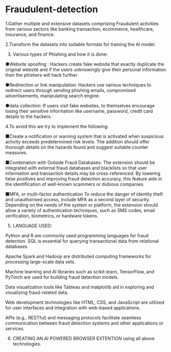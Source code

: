 # Fraudulent-detection

1.Gather multiple and extensive datasets comprising Fraudulent activities from various sectors like banking transaction, ecommerce, healthcare, insurance, and finance.


2.Transform the datasets into suitable formats for training the AI model.


3. Various types of Phishing and how it is done: 

●Website spoofing :
Hackers create fake website that exactly duplicate the original website and if the users unknowingly give their personal information then the phishers will hack further

●Redirection or link manipulation:
 Hackers use various techniques to redirect users through sending phishing emails, compromised advertisements, manipulating search engine.

●data collection:
 If users visit fake websites, to themselves encourage losing their sensitive information like username, password, credit card details to the hackers.
 


4.To avoid this we try to implement the following:

■Create a notification or warning system that is activated when suspicious activity exceeds predetermined risk levels. The addition should offer thorough details on the hazards found and suggest suitable counter measures.

■Combination with Outside Fraud Databases: 
The extension should be integrated with external fraud databases and blacklists so that user information and transaction details may be cross-referenced. By lowering false positives and improving fraud detection accuracy, this feature aids in the identification of well-known scammers or dubious companies.

■MFA, or multi-factor authentication
 To reduce the danger of identity theft and unauthorised access, include MFA as a second layer of security. Depending on the needs of the system or platform, the extension should allow a variety of authentication techniques, such as SMS codes, email verification, biometrics, or hardware tokens.



5. LANGUAGE USED:

Python and R are commonly used programming languages for fraud detection. SQL is essential for querying transactional data from relational databases.

Apache Spark and Hadoop are distributed computing frameworks for processing large-scale data sets.

Machine learning and AI libraries such as scikit-learn, TensorFlow, and PyTorch are used for building fraud detection models.

Data visualization tools like Tableau and matplotlib aid in exploring and visualizing fraud-related data.

Web development technologies like HTML, CSS, and JavaScript are utilized for user interfaces and integration with web-based applications.

APIs (e.g., RESTful) and messaging protocols facilitate seamless communication between fraud detection systems and other applications or services.



6. CREATING AN AI POWERED BROWSER EXTENTION using all above technologies.
